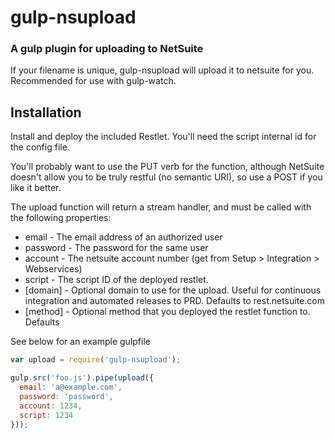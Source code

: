 # gulp-nsupload

### A gulp plugin for uploading to NetSuite

If your filename is unique, gulp-nsupload will upload it to netsuite for you. Recommended for use with gulp-watch.

## Installation

Install and deploy the included Restlet. You'll need the script internal id for the config file.

You'll probably want to use the PUT verb for the function, although NetSuite doesn't allow you to be truly 
restful (no semantic URI), so use a POST if you like it better.

The upload function will return a stream handler, and must be called with the following properties:

- email - The email address of an authorized user
- password - The password for the same user
- account - The netsuite account number (get from Setup > Integration > Webservices)
- script - The script ID of the deployed restlet.
- [domain] - Optional domain to use for the upload. Useful for continuous integration and automated releases to PRD.
Defaults to rest.netsuite.com
- [method] - Optional method that you deployed the restlet function to. Defaults 

See below for an example gulpfile

```javascript
var upload = require('gulp-nsupload');

gulp.src('foo.js').pipe(upload({
  email: 'a@example.com',
  password: 'password',
  account: 1234,
  script: 1234
}));
```
